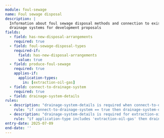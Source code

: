 ```yaml
---
module: foul-sewage
name: Foul sewage disposal
description: |
  Information about foul sewage disposal methods and connection to existing 
  drainage systems for development proposals
fields:
  - field: has-new-disposal-arrangements
    required: true
  - field: foul-sewage-disposal-types
    required-if:
      field: has-new-disposal-arrangements
      value: true
  - field: produce-foul-sewage
    required: true
    applies-if:
      application-types: 
        in: [extraction-oil-gas]
  - field: connect-to-drainage-system
    required: true
  - field: drainage-system-details
rules:
  - description: "drainage-system-details is required when connect-to-drainage-system is true"
    rule: "if connect-to-drainage-system == true then drainage-system-details is required"
  - description: "drainage-system-details is required for extraction-oil-gas applications"
    rule: "if application-type includes 'extraction-oil-gas' then drainage-system-details is required"
entry-date: 2025-07-09
end-date: ''
---
```

